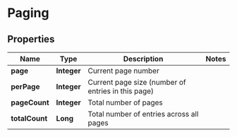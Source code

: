 
# Paging

## Properties
Name | Type | Description | Notes
------------ | ------------- | ------------- | -------------
**page** | **Integer** | Current page number | 
**perPage** | **Integer** | Current page size (number of entries in this page) | 
**pageCount** | **Integer** | Total number of pages | 
**totalCount** | **Long** | Total number of entries across all pages | 



